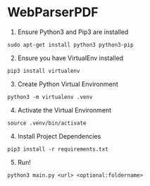 # WebParserPDF

1. Ensure Python3 and Pip3 are installed
```
sudo apt-get install python3 python3-pip
```
2. Ensure you have VirtualEnv installed
```
pip3 install virtualenv
```
3. Create Python Virtual Environment
```
python3 -m virtualenv .venv
```
4. Activate the Virtual Environment
```
source .venv/bin/activate
```
4. Install Project Dependencies
```
pip3 install -r requirements.txt
```
5. Run!
```
python3 main.py <url> <optional:foldername>
```
